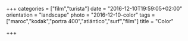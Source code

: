 +++
categories = ["film","turista"]
date = "2016-12-10T19:59:05+02:00"
orientation = "landscape"
photo = "2016-12-10-color"
tags = ["maroc","kodak","portra 400","atlántico","surf","film"]
title = "Color"

+++
